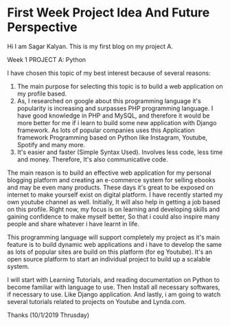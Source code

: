 # First Week Project Idea And Future Perspective 

Hi I am Sagar Kalyan.
This is my first blog on my project A.

Week 1 PROJECT A: Python

I have chosen this topic of my best interest because of several reasons:
1. The main purpose for selecting this topic is to build a web application on my profile based.
2. As, I researched on google about this programming language it's popularity is increasing and surpasses PHP programming language.
I have good knowledge in PHP and MySQL, and therefore it would be more better for me if i learn to build some new application with Django framework. As lots of popular companies uses this Application framework Programming based on Python like Instagram, Youtube, Spotify and many more.
3. It's easier and faster (Simple Syntax Used). Involves less code, less time and money. Therefore, It's also communicative code.

The main reason is to build an effective web application for my personal blogging platform and creating an e-commerce system for selling ebooks and may be even many products. These days it's great to be exposed on internet to make yourself exist on digital platform.
I have recently started my own youtube channel as well. Initially, It will also help in getting a job based on this profile. Right now, my focus is on learning and developing skills and gaining confidence to make myself better, So that i could also inspire many people and share whatever i have learnt in life.

This programming language will support completely my project as it's main feature is to build dynamic web applications and i have to develop the same as lots of popular sites are build on this platform (for eg Youtube). It's an open source platform to start an individual project to build up a scalable system.

I will start with Learning Tutorials, and reading documentation on Python to become familiar with language to use.
Then Install all necessary softwares, if necessary to use. Like Django application.
And lastly, i am going to watch several tutorials related to projects on Youtube and Lynda.com.

Thanks
(10/1/2019 Thrusday)
